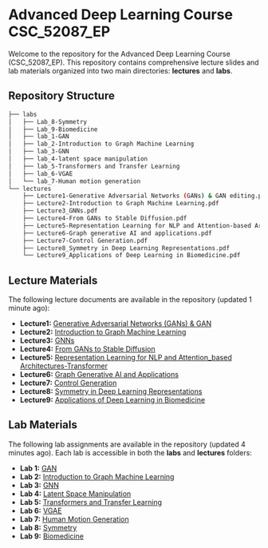 # Advanced Deep Learning Course CSC_52087_EP

Welcome to the repository for the Advanced Deep Learning Course (CSC_52087_EP). This repository contains comprehensive lecture slides and lab materials organized into two main directories: **lectures** and **labs**.

## Repository Structure
```bash
├── labs
│   ├── Lab_8-Symmetry
│   ├── Lab_9-Biomedicine
│   ├── lab_1-GAN
│   ├── lab_2-Introduction to Graph Machine Learning
│   ├── lab_3-GNN
│   ├── lab_4-latent space manipulation
│   ├── lab_5-Transformers and Transfer Learning
│   ├── lab_6-VGAE
│   └── lab_7-Human motion generation
└── lectures
    ├── Lecture1-Generative Adversarial Networks (GANs) & GAN editing.pdf
    ├── Lecture2-Introduction to Graph Machine Learning.pdf
    ├── Lecture3_GNNs.pdf
    ├── Lecture4-From GANs to Stable Diffusion.pdf
    ├── Lecture5-Representation Learning for NLP and Attention-based Architectures-Transformer.pdf
    ├── Lecture6-Graph generative AI and applications.pdf
    ├── Lecture7-Control Generation.pdf
    ├── Lecture8_Symmetry in Deep Learning Representations.pdf
    └── Lecture9_Applications of Deep Learning in Biomedicine.pdf
```

## Lecture Materials

The following lecture documents are available in the repository (updated 1 minute ago):

- **Lecture1:** [Generative Adversarial Networks (GANs) & GAN](lectures/Lecture1-Generative_Adversarial_Networks_(GANs)_and_GAN.pdf)
- **Lecture2:** [Introduction to Graph Machine Learning](lectures/Lecture2-Introduction_to_Graph_Machine_Learning.pdf)
- **Lecture3:** [GNNs](lectures/Lecture3_GNNs.pdf)
- **Lecture4:** [From GANs to Stable Diffusion](lectures/Lecture4-From_GANs_to_Stable_Diffusion.pdf)
- **Lecture5:** [Representation Learning for NLP and Attention_based Architectures-Transformer](lectures/Lecture5-Representation_Learning_for_NLP_and_Attention_based_Architectures-Transformer.pdf)
- **Lecture6:** [Graph Generative AI and Applications](lectures/Lecture6-Graph_generative_AI_and_applications.pdf)
- **Lecture7:** [Control Generation](lectures/Lecture7-Control_Generation.pdf)
- **Lecture8:** [Symmetry in Deep Learning Representations](lectures/Lecture8_Symmetry_in_Deep_Learning_Representations.pdf)
- **Lecture9:** [Applications of Deep Learning in Biomedicine](lectures/Lecture9_Applications_of_Deep_Learning_in_Biomedicine.pdf)

## Lab Materials

The following lab assignments are available in the repository (updated 4 minutes ago). Each lab is accessible in both the **labs** and **lectures** folders:

- **Lab 1:** [GAN](labs/lab_1-GAN.pdf)
- **Lab 2:** [Introduction to Graph Machine Learning](labs/lab_2-Introduction_to_Graph_Machine_Learning.pdf)
- **Lab 3:** [GNN](labs/lab_3-GNN.pdf)
- **Lab 4:** [Latent Space Manipulation](labs/lab_4-latent_space_manipulation.pdf)
- **Lab 5:** [Transformers and Transfer Learning](labs/lab_5-Transformers_and_Transfer_Learning.pdf)
- **Lab 6:** [VGAE](labs/lab_6-VGAE.pdf)
- **Lab 7:** [Human Motion Generation](labs/lab_7-Human_motion_generation.pdf)
- **Lab 8:** [Symmetry](labs/Lab_8-Symmetry.pdf)
- **Lab 9:** [Biomedicine](labs/Lab_9-Biomedicine.pdf)
